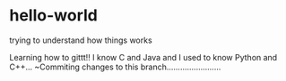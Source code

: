 # hello-world
trying to understand how things works

Learning how to gittt!!
I know C and Java and I used to know Python and C++...
~Commiting changes to this branch........................
